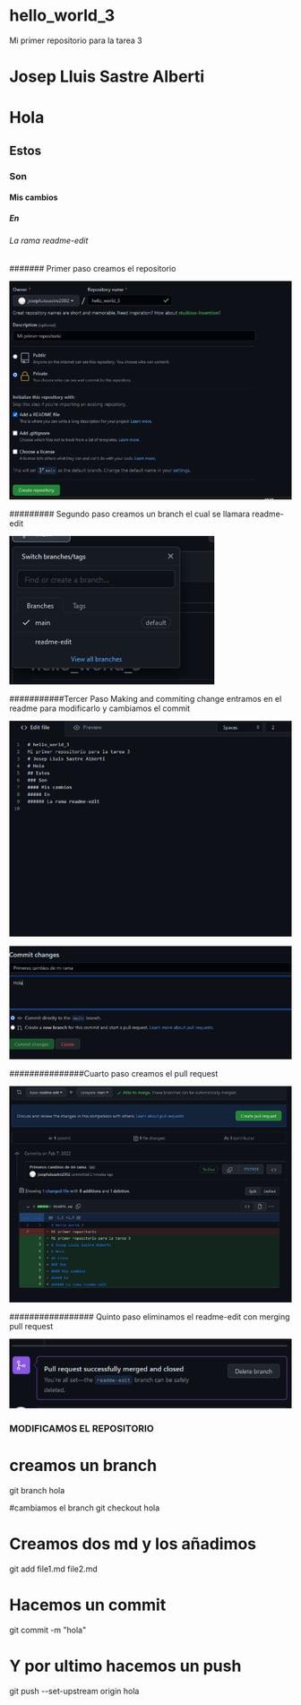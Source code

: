 # hello_world_3
Mi primer repositorio para la tarea 3
# Josep Lluis Sastre Alberti
# Hola
## Estos 
### Son 
#### Mis cambios
##### En
###### La rama readme-edit
####### Primer paso creamos el repositorio

![Paso1](https://raw.githubusercontent.com/joseplluissastre2002/hello_world_3/main/img/paso_1.PNG?token=GHSAT0AAAAAABRKDKVSLIYYA3WYSTGL6QHKYQA6MFQ "Paso 1")

######### Segundo paso creamos un branch el cual se llamara readme-edit

![Paso 2](https://raw.githubusercontent.com/joseplluissastre2002/hello_world_3/main/img/paso_2.PNG?token=GHSAT0AAAAAABRKDKVS7DJGMFHOA6G5NACWYQA6N5Q "Paso 2")

###########Tercer Paso Making and commiting change entramos en el readme para modificarlo y cambiamos el commit

![Paso 3.1](https://raw.githubusercontent.com/joseplluissastre2002/hello_world_3/main/img/paso_3.1.PNG?token=GHSAT0AAAAAABRKDKVS5LH6CXG6V6EAI4ZMYQA6QAQ "Paso 3.1")

![Paso 3.2](https://raw.githubusercontent.com/joseplluissastre2002/hello_world_3/main/img/paso_3.2.PNG?token=GHSAT0AAAAAABRKDKVTFAVDDSZPOKEMNP42YQA6QTA "Paso 3.2")

###############Cuarto paso creamos el pull request 

![Paso 4](https://raw.githubusercontent.com/joseplluissastre2002/hello_world_3/main/img/paso_4.PNG?token=GHSAT0AAAAAABRKDKVT3UUDBAOPLOF2X472YQA6RXA "Paso 4")

################# Quinto paso eliminamos el readme-edit con merging pull request

![Paso 5](https://raw.githubusercontent.com/joseplluissastre2002/hello_world_3/main/img/paso_5.PNG?token=GHSAT0AAAAAABRKDKVS2ORO6JPHCNP3SD7UYQA6SBQ "Paso 5")

### MODIFICAMOS EL REPOSITORIO

# creamos un branch
git branch hola

#cambiamos el branch 
git checkout hola

# Creamos dos md y los añadimos
git add file1.md file2.md

# Hacemos un commit
git commit -m "hola"

# Y por ultimo hacemos un push
git push --set-upstream origin hola
